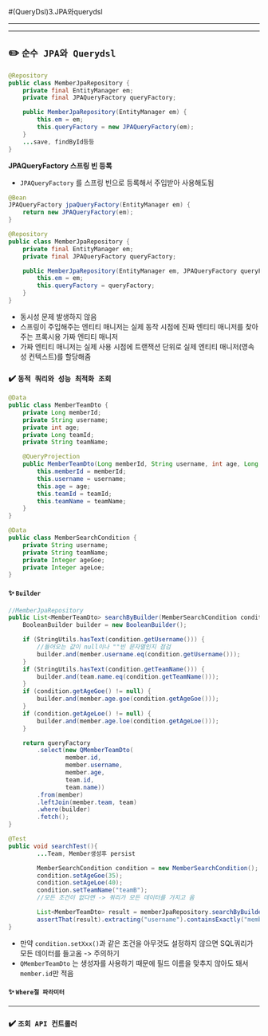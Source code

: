 #(QueryDsl)3.JPA와querydsl

---
---
## ✏️ `순수 JPA와 Querydsl`
```java
@Repository
public class MemberJpaRepository {
    private final EntityManager em;
    private final JPAQueryFactory queryFactory;

    public MemberJpaRepository(EntityManager em) {
        this.em = em;
        this.queryFactory = new JPAQueryFactory(em);
    }
    ...save, findById등등
}
```
**JPAQueryFactory 스프링 빈 등록**
- `JPAQueryFactory` 를 스프링 빈으로 등록해서 주입받아 사용해도됨
```java
@Bean
JPAQueryFactory jpaQueryFactory(EntityManager em) {
    return new JPAQueryFactory(em);
}

@Repository
public class MemberJpaRepository {
    private final EntityManager em;
    private final JPAQueryFactory queryFactory;

    public MemberJpaRepository(EntityManager em, JPAQueryFactory queryFactory) {
        this.em = em;
        this.queryFactory = queryFactory;
    }
}
```
- 동시성 문제 발생하지 않음
- 스프링이 주입해주는 엔티티 매니저는 실제 동작 시점에 진짜 엔티티 매니저를 찾아주는 프록시용 가짜 엔티티 매니저
- 가짜 엔티티 매니저는 실제 사용 시점에 트랜잭션 단위로 실제 엔티티 매니저(영속성 컨텍스트)를 할당해줌


### ✔️ `동적 쿼리와 성능 최적화 조회`

```java
@Data
public class MemberTeamDto {
    private Long memberId;
    private String username;
    private int age;
    private Long teamId;
    private String teamName;

    @QueryProjection
    public MemberTeamDto(Long memberId, String username, int age, Long teamId, String teamName) {
        this.memberId = memberId;
        this.username = username;
        this.age = age;
        this.teamId = teamId;
        this.teamName = teamName;
    }
}
```
```java
@Data
public class MemberSearchCondition {
    private String username;
    private String teamName;
    private Integer ageGoe;
    private Integer ageLoe;
}
```

#### ✨ `Builder`
```java
//MemberJpaRepository
public List<MemberTeamDto> searchByBuilder(MemberSearchCondition condition) {
    BooleanBuilder builder = new BooleanBuilder();

    if (StringUtils.hasText(condition.getUsername())) {
        //들어오는 값이 null이나 ""빈 문자열인지 점검
        builder.and(member.username.eq(condition.getUsername()));
    }
    if (StringUtils.hasText(condition.getTeamName())) {
        builder.and(team.name.eq(condition.getTeamName()));
    }
    if (condition.getAgeGoe() != null) {
        builder.and(member.age.goe(condition.getAgeGoe()));
    }
    if (condition.getAgeLoe() != null) {
        builder.and(member.age.loe(condition.getAgeLoe()));
    }

    return queryFactory
        .select(new QMemberTeamDto(
                member.id,
                member.username,
                member.age,
                team.id,
                team.name))
        .from(member)
        .leftJoin(member.team, team)
        .where(builder)
        .fetch();
}
```
```java
@Test
public void searchTest(){
        ...Team, Member생성후 persist

        MemberSearchCondition condition = new MemberSearchCondition();
        condition.setAgeGoe(35);
        condition.setAgeLoe(40);
        condition.setTeamName("teamB");
        //모든 조건이 없다면 -> 쿼리가 모든 데이터를 가지고 옴

        List<MemberTeamDto> result = memberJpaRepository.searchByBuilder(condition);
        assertThat(result).extracting("username").containsExactly("member4");
}
```
- 만약 `condition.setXxx()`과 같은 조건을 아무것도 설정하지 않으면 SQL쿼리가 모든 데이터를 들고옴 -> 주의하기
- `QMemberTeamDto` 는 생성자를 사용하기 때문에 필드 이름을 맞추지 않아도 돼서 `member.id`만 적음


#### ✨ `Where절 파라미터`


---
### ✔️ `조회 API 컨트롤러`

